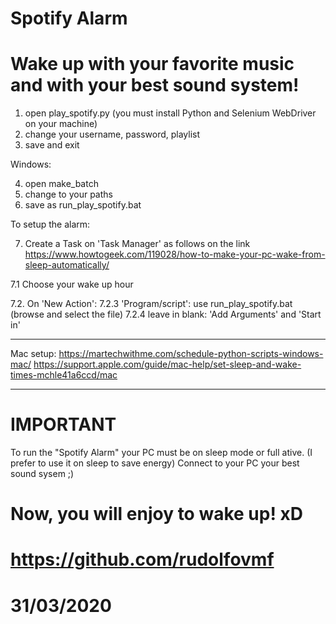 # Spotify Alarm #
# Wake up with your favorite music and with your best sound system!

1. open play_spotify.py
   (you must install Python and Selenium WebDriver on your machine)
2. change your username, password, playlist
3. save and exit

Windows:

4. open make_batch
5. change to your paths
6. save as run_play_spotify.bat

To setup the alarm:

7.   Create a Task on 'Task Manager' as follows on the link
	https://www.howtogeek.com/119028/how-to-make-your-pc-wake-from-sleep-automatically/

7.1  Choose your wake up hour

7.2. On 'New Action':
	7.2.3 'Program/script': 
    		 use run_play_spotify.bat (browse and select the file)
	7.2.4 leave in blank: 'Add Arguments' and 'Start in'
	
************************************
Mac setup:
https://martechwithme.com/schedule-python-scripts-windows-mac/
https://support.apple.com/guide/mac-help/set-sleep-and-wake-times-mchle41a6ccd/mac
**************************************

# IMPORTANT 
To run the "Spotify Alarm" your PC must be on sleep mode
	    or full ative. (I prefer to use it on sleep to 
			  save energy)
	   Connect to your PC your best sound sysem ;)


# Now, you will enjoy to wake up! xD
# https://github.com/rudolfovmf
# 31/03/2020
